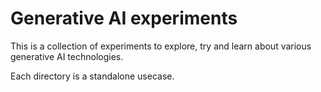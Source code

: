 # Generative AI experiments

This is a collection of experiments to explore, try and learn about various generative AI technologies.

Each directory is a standalone usecase.

